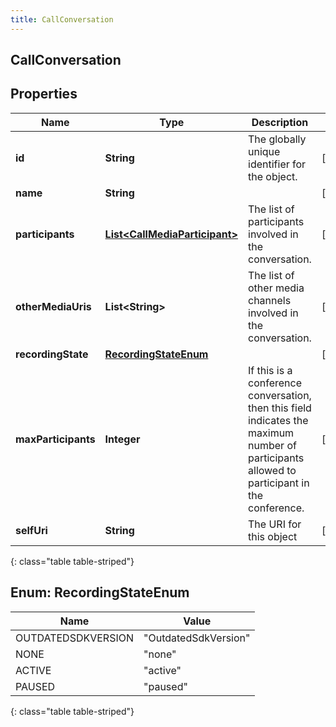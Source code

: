 ```yaml
---
title: CallConversation
---
```


## CallConversation

## Properties

| Name                | Type                                                                                 | Description                                                                                                                                  | Notes      |
| ------------------- | ------------------------------------------------------------------------------------ | -------------------------------------------------------------------------------------------------------------------------------------------- | ---------- |
| **id**              | <!----><!---->**String**<!---->                                                      | The globally unique identifier for the object.                                                                                               | [optional] |
| **name**            | <!----><!---->**String**<!---->                                                      |                                                                                                                                              | [optional] |
| **participants**    | <!----><!---->[**List&lt;CallMediaParticipant&gt;**](CallMediaParticipant.md)<!----> | The list of participants involved in the conversation.                                                                                       | [optional] |
| **otherMediaUris**  | <!----><!---->**List&lt;String&gt;**<!---->                                          | The list of other media channels involved in the conversation.                                                                               | [optional] |
| **recordingState**  | [**RecordingStateEnum**](#RecordingStateEnum)<!---->                                 |                                                                                                                                              | [optional] |
| **maxParticipants** | <!----><!---->**Integer**<!---->                                                     | If this is a conference conversation, then this field indicates the maximum number of participants allowed to participant in the conference. | [optional] |
| **selfUri**         | <!----><!---->**String**<!---->                                                      | The URI for this object                                                                                                                      | [optional] |

{: class="table table-striped"}

<a name="RecordingStateEnum"></a>

## Enum: RecordingStateEnum

| Name               | Value                          |
| ------------------ | ------------------------------ |
| OUTDATEDSDKVERSION | &quot;OutdatedSdkVersion&quot; |
| NONE               | &quot;none&quot;               |
| ACTIVE             | &quot;active&quot;             |
| PAUSED             | &quot;paused&quot;             |

{: class="table table-striped"}
